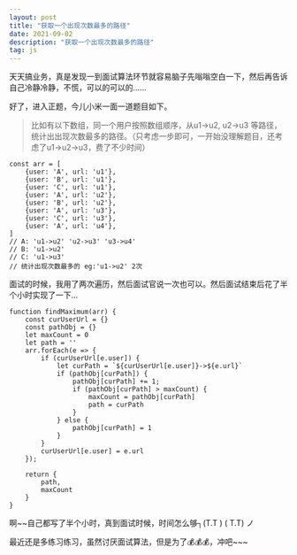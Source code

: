 ```yaml
---
layout: post
title: "获取一个出现次数最多的路径"
date: 2021-09-02
description: "获取一个出现次数最多的路径"
tag: js
---
```


天天搞业务，真是发现一到面试算法环节就容易脑子先嗡嗡空白一下，然后再告诉自己冷静冷静，不慌，可以的可以的......

好了，进入正题，今儿小米一面一道题目如下。

>比如有以下数组，同一个用户按照数组顺序，从u1->u2, u2->u3 等路径，统计出出现次数最多的路径。（只考虑一步即可，一开始没理解题目，还考虑了u1->u2->u3，费了不少时间）



    const arr = [
        {user: 'A', url: 'u1'},
        {user: 'B', url: 'u1'},
        {user: 'C', url: 'u1'},
        {user: 'A', url: 'u2'},
        {user: 'B', url: 'u2'},
        {user: 'A', url: 'u3'},
        {user: 'C', url: 'u3'},
        {user: 'A', url: 'u4'},
    ]
    // A: 'u1->u2' 'u2->u3' 'u3->u4'
    // B: 'u1->u2'
    // C: 'u1->u3'
    // 统计出现次数最多的 eg:'u1->u2' 2次

面试的时候，我用了两次遍历，然后面试官说一次也可以。然后面试结束后花了半个小时实现了一下...

    function findMaximum(arr) {
        const curUserUrl = {}
        const pathObj = {}
        let maxCount = 0
        let path = ''
        arr.forEach(e => {
            if (curUserUrl[e.user]) {
                let curPath = `${curUserUrl[e.user]}->${e.url}`
                if (pathObj[curPath]) {
                    pathObj[curPath] += 1;
                    if (pathObj[curPath] > maxCount) {
                        maxCount = pathObj[curPath]
                        path = curPath
                    }
                } else {
                    pathObj[curPath] = 1
                }
            } 
            curUserUrl[e.user] = e.url
        });

        return {
            path,
            maxCount
        }
    }

啊~~自己都写了半个小时，真到面试时候，时间怎么够┐(T.T ) ( T.T) ノ

最近还是多练习练习，虽然讨厌面试算法，但是为了💰💰💰，冲吧~~~
